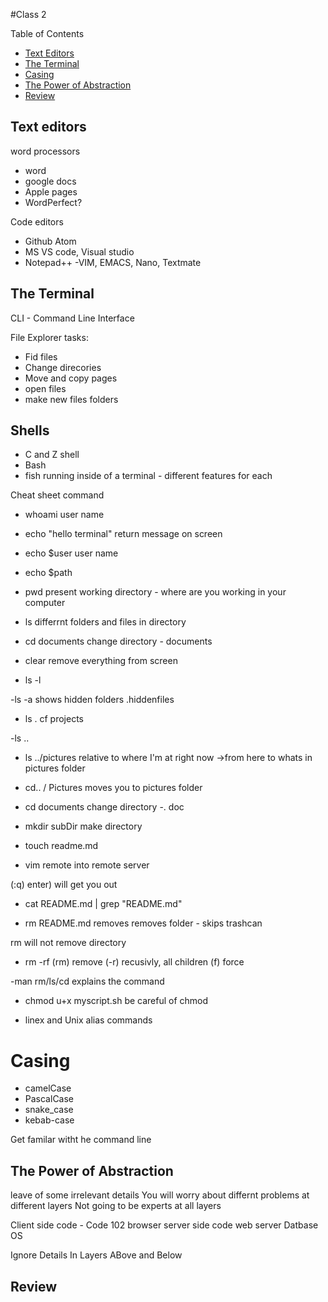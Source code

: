 #Class 2

Table of Contents

- [Text Editors](#text-editors)
- [The Terminal](#the-terminal)
- [Casing](#casing)
- [The Power of Abstraction](#the-power-of-abstraction)
- [Review](#review)

## Text editors

word processors
 - word
 - google docs
 - Apple pages
 - WordPerfect?
 
Code editors
- Github Atom
- MS VS code, Visual studio
- Notepad++
-VIM, EMACS, Nano, Textmate

## The Terminal

CLI - Command Line Interface


File Explorer tasks:
- Fid files
- Change direcories
- Move and copy pages
- open files
- make new files folders

## Shells
- C and Z shell
- Bash
- fish
running inside of a terminal - different features for each

Cheat sheet command
- whoami
user name

- echo "hello terminal"
return message on screen
- echo $user
user name

- echo $path

- pwd
present working directory - where are you working in your computer

- ls
differrnt folders and files in directory

- cd documents
change directory - documents

- clear
remove everything from screen

- ls -l

-ls -a
shows hidden folders .hiddenfiles

- ls .
cf projects

-ls ..

- ls ../pictures
relative to where I'm at right now ->from here to whats in pictures folder

- cd.. / Pictures
moves you to pictures folder

- cd documents
change directory -. doc

- mkdir subDir
make directory

- touch readme.md

- vim
remote into remote server

(:q) enter) will get you out

- cat README.md | grep "README.md"

- rm README.md
removes removes folder - skips trashcan

rm will not remove directory
- rm -rf
(rm) remove (-r) recusivly, all children (f) force

-man rm/ls/cd
explains the command

- chmod u+x myscript.sh
be careful of chmod 

- linex and Unix alias commands

# Casing
- camelCase
- PascalCase
- snake_case
- kebab-case

Get familar witht he command line

## The Power of Abstraction
 leave of some irrelevant details
 You will worry about differnt problems at different layers
 Not going to be experts at all layers

Client side code - Code 102
browser
server side code
web server
Datbase
OS

Ignore
Details
In
Layers
ABove
and
Below


## Review







